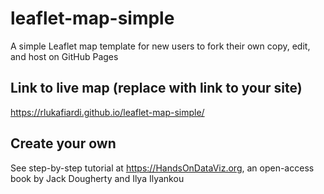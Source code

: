 # leaflet-map-simple
A simple Leaflet map template for new users to fork their own copy, edit, and host on GitHub Pages

## Link to live map (replace with link to your site)
https://rlukafiardi.github.io/leaflet-map-simple/

## Create your own
See step-by-step tutorial at https://HandsOnDataViz.org, an open-access book by Jack Dougherty and Ilya Ilyankou
